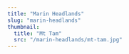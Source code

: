 ```yaml
---
title: "Marin Headlands"
slug: "marin-headlands"
thumbnail:
  title: "Mt Tam"
  src: "/marin-headlands/mt-tam.jpg"
---
```

